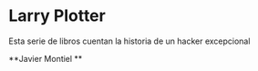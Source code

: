 # Larry Plotter

Esta serie de libros cuentan la historia de un hacker excepcional

**Javier Montiel **
